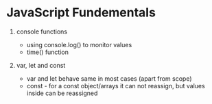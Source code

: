 # JavaScript Fundementals
1. console functions
    * using console.log() to monitor values
    * time() function

2. var, let and const
    * var and let behave same in most cases (apart from scope)
    * const - for a const object/arrays it can not reassign, but values inside can be reassigned
    